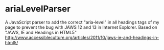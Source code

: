 ariaLevelParser
===============

A JavaScript parser to add the correct "aria-level" in all headings tags of my page to prevent the bug with JAWS 12 and 13 in Internet Explorer. Based on "JAWS, IE and Headings in HTML5" http://www.accessibleculture.org/articles/2011/10/jaws-ie-and-headings-in-html5/
